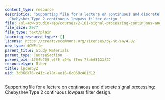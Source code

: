 ```yaml
---
content_type: resource
description: 'Supporting file for a lecture on continuous and discrete signal processing:
  Chebyshev Type 2 continuous lowpass filter design.'
file: /ol-ocw-studio-app/courses/2-161-signal-processing-continuous-and-discrete-fall-2008/3d368b76c41ce78dee166c069c401d12_lpcheby2.m
file_size: 2977
file_type: text/plain
learning_resource_types: []
license: https://creativecommons.org/licenses/by-nc-sa/4.0/
ocw_type: OCWFile
parent_title: Study Materials
parent_type: CourseSection
parent_uid: 1384b738-e0f5-a04c-f5ee-7fabd3121f27
resourcetype: Other
title: lpcheby2
uid: 3d368b76-c41c-e78d-ee16-6c069c401d12
---
```

Supporting file for a lecture on continuous and discrete signal processing: Chebyshev Type 2 continuous lowpass filter design.